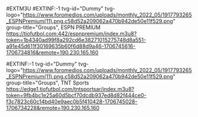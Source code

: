 #EXTM3U
#EXTINF:-1 tvg-id="Dummy" tvg-logo="https://www.foromedios.com/uploads/monthly_2022_05/1917793265_ESPNPremium(11).png.c58d52a209062a470b942de50e11f529.png" group-title="Groups", ESPN PREMIUM https://tiofutbol.com:442/espnpremium/index.m3u8?token=1b4340ad99f8a292cd6e38271015275748d8a551-a91e45d611f30169635b60f6d88d9a46-1706745616-1706734816&remote=190.230.165.160

#EXTINF:-1 tvg-id="Dummy" tvg-logo="https://www.foromedios.com/uploads/monthly_2022_05/1917793265_ESPNPremium(11).png.c58d52a209062a470b942de50e11f529.png" group-title="Groups", TNT Sports 
https://edge1.tiofutbol.com/tntsportsar/index.m3u8?token=9fb4bc1e25a60d5bcf70dcdb937ed8d82f444ce0-f3c7823c60c14bd40e9aec0b5f410428-1706745028-1706734228&remote=190.230.165.160
